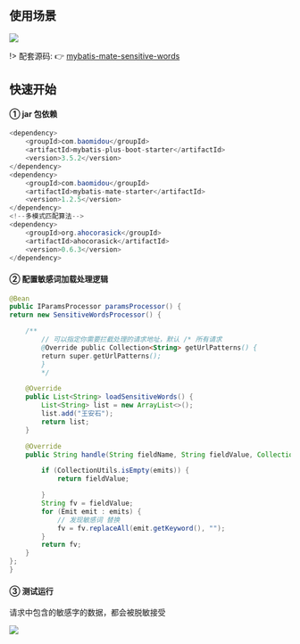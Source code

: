 ## 使用场景

![](https://minio.pigx.vip/oss/1659250878.jpg)

!> 配套源码: 👉 [mybatis-mate-sensitive-words](https://gitee.com/baomidou/mybatis-mate-examples/tree/master/mybatis-mate-sensitive-words)

## 快速开始

#### ① jar 包依赖

```java
<dependency>
    <groupId>com.baomidou</groupId>
    <artifactId>mybatis-plus-boot-starter</artifactId>
    <version>3.5.2</version>
</dependency>
<dependency>
    <groupId>com.baomidou</groupId>
    <artifactId>mybatis-mate-starter</artifactId>
    <version>1.2.5</version>
</dependency>
<!--多模式匹配算法-->
<dependency>
    <groupId>org.ahocorasick</groupId>
    <artifactId>ahocorasick</artifactId>
    <version>0.6.3</version>
</dependency>
```

#### ② 配置敏感词加载处理逻辑

```java
@Bean
public IParamsProcessor paramsProcessor() {
return new SensitiveWordsProcessor() {

    /**
        // 可以指定你需要拦截处理的请求地址，默认 /* 所有请求
        @Override public Collection<String> getUrlPatterns() {
        return super.getUrlPatterns();
        }
        */

    @Override
    public List<String> loadSensitiveWords() {
        List<String> list = new ArrayList<>();
        list.add("王安石");
        return list;
    }

    @Override
    public String handle(String fieldName, String fieldValue, Collection<Emit> emits) {

        if (CollectionUtils.isEmpty(emits)) {
            return fieldValue;

        }
        String fv = fieldValue;
        for (Emit emit : emits) {
            // 发现敏感词 替换
            fv = fv.replaceAll(emit.getKeyword(), "");
        }
        return fv;
    }
};
}
```



#### ③ 测试运行

请求中包含的敏感字的数据，都会被脱敏接受

![](https://minio.pigx.vip/oss/1659251421.png)